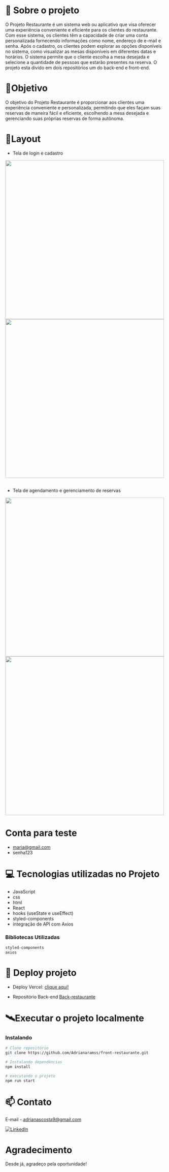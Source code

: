 # 📖 Sobre o projeto
O Projeto Restaurante é um sistema web ou aplicativo que visa oferecer uma experiência conveniente e eficiente para os clientes do restaurante. Com esse sistema, os clientes têm a capacidade de criar uma conta personalizada fornecendo informações como nome, endereço de e-mail e senha.
Após o cadastro, os clientes podem explorar as opções disponíveis no sistema, como visualizar as mesas disponíveis em diferentes datas e horários. O sistema permite que o cliente escolha a mesa desejada e selecione a quantidade de pessoas que estarão presentes na reserva. O projeto esta divido em dois repositórios um do back-end e front-end.

# 🎯Objetivo 
O objetivo do Projeto Restaurante é proporcionar aos clientes uma experiência conveniente e personalizada, permitindo que eles façam suas reservas de maneira fácil e eficiente, escolhendo a mesa desejada e gerenciando suas próprias reservas de forma autônoma.

# 📱Layout 

- Tela de login e cadastro

<div align="left" > 
  <img height="500" src="https://github.com/Adrianaramss/front-resta/assets/111310311/a2f42b79-5adb-424f-b244-8c572ecdac66png"/>
  <img height="500" src="https://github.com/Adrianaramss/front-resta/assets/111310311/10759ce6-fe70-4d74-9336-54a91061e2b2png"/>


  </div>
  </br>

  - Tela de agendamento e gerenciamento de reservas 
  
<div align="left" > 
<img height="500" src="https://github.com/Adrianaramss/front-resta/assets/111310311/efbe0438-21c7-4467-9359-206d9cd5086apng"/>
<img height="500" src="https://github.com/Adrianaramss/front-resta/assets/111310311/18aa859e-bc03-4ddc-87ea-6e19167a9ed6png"/>

  

  
  </div>

# Conta para teste 
- maria@gmail.com
- senha123
# 💻 Tecnologias utilizadas no Projeto

- JavaScript
- css
- html
- React
- hooks (useState e useEffect)
- styled-components
- integração de API com Axios

### Bibliotecas Utilizadas

```bash
styled-components
axios
```


# 🔗 Deploy projeto
- Deploy Vercel: [clique aqui!](https://projeto-restaurante-zeta.vercel.app/)

- Repositório Back-end
[Back-restaurante](https://github.com/Adrianaramss/Back-restaurante)

# 🛰Executar o projeto localmente
### Instalando
```bash
# Clone repositório
git clone https://github.com/Adrianaramss/front-restaurante.git

# Instalando dependências
npm install

# executando o projeto
npm run start
```
# 📫 Contato
E-mail - adrianascosta9@gmail.com

[![LinkedIn](https://img.shields.io/badge/LinkedIn-0077B5?style=for-the-badge&logo=linkedin&logoColor=white)](https://www.linkedin.com/in/adriana-ramss/)

# Agradecimento 
Desde já, agradeço pela oportunidade!
